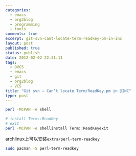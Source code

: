 ```yaml
--- 
categories: 
  - emacs
  - org2blog
  - programming
  - tools
comments: true
excerpt: git-svn-cant-locate-term-readkey-pm-in-inc
layout: post
published: true
status: publish
date: 2012-02-02 22:31:11
tags: 
  - DVCS
  - emacs
  - git
  - org2blog
  - VCS
title: "Git svn – Can’t locate Term/ReadKey.pm in @INC"
type: post
---
```


```sh
perl -MCPAN -e shell

# install Term::ReadKey
# exit
perl -MCPAN -e shellinstall Term::ReadKeyexit
```


archlinux上可以安装`extra/perl-term-readkey`

```sh
sudo pacman -S perl-term-readkey
```
